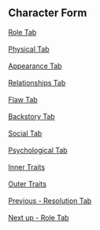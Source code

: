 ## Character Form ##
[Role Tab](Role_Tab.md) <br/><br/>
[Physical Tab](Physical_Tab.md) <br/><br/>
[Appearance Tab](Appearance_Tab.md) <br/><br/>
[Relationships Tab](Relationships_Tab.md) <br/><br/>
[Flaw Tab](Flaw_Tab.md) <br/><br/>
[Backstory Tab](Backstory_Tab.md) <br/><br/>
[Social Tab](Social_Tab.md) <br/><br/>
[Psychological Tab](Psychological_Tab.md) <br/><br/>
[Inner Traits](Inner_Traits.md) <br/><br/>
[Outer Traits](Outer_Traits.md) <br/><br/>
[Previous - Resolution Tab](Resolution_Tab.md) <br/><br/>
[Next up - Role Tab](Role_Tab.md)
